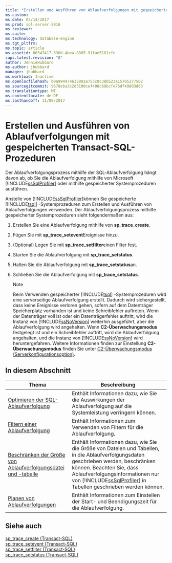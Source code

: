 ```yaml
---
title: "Erstellen und Ausführen von Ablaufverfolgungen mit gespeicherten Transact-SQL-Prozeduren | Microsoft-Dokumentation"
ms.custom: 
ms.date: 03/14/2017
ms.prod: sql-server-2016
ms.reviewer: 
ms.suite: 
ms.technology: database-engine
ms.tgt_pltfrm: 
ms.topic: article
ms.assetid: 80347417-338d-4bea-8885-91fae5181cfe
caps.latest.revision: "8"
author: JennieHubbard
ms.author: jhubbard
manager: jhubbard
ms.workload: Inactive
ms.openlocfilehash: b9a994474633801a755c0c38b523a15705177502
ms.sourcegitcommit: 9678eba3c2d3100cef408c69bcfe76df49803d63
ms.translationtype: MT
ms.contentlocale: de-DE
ms.lasthandoff: 11/09/2017
---
```

# <a name="create-and-run-traces-using-transact-sql-stored-procedures"></a>Erstellen und Ausführen von Ablaufverfolgungen mit gespeicherten Transact-SQL-Prozeduren
  Der Ablaufverfolgungsprozess mithilfe der SQL-Ablaufverfolgung hängt davon ab, ob Sie die Ablaufverfolgung mithilfe von Microsoft [!INCLUDE[ssSqlProfiler](../../includes/sssqlprofiler-md.md)] oder mithilfe gespeicherter Systemprozeduren ausführen.  
  
 Anstelle von [!INCLUDE[ssSqlProfiler](../../includes/sssqlprofiler-md.md)]können Sie gespeicherte [!INCLUDE[tsql](../../includes/tsql-md.md)] -Systemprozeduren zum Erstellen und Ausführen von Ablaufverfolgungen verwenden. Der Ablaufverfolgungsprozess mithilfe gespeicherter Systemprozeduren sieht folgendermaßen aus:  
  
1.  Erstellen Sie eine Ablaufverfolgung mithilfe von **sp_trace_create**.  
  
2.  Fügen Sie mit **sp_trace_setevent**Ereignisse hinzu.  
  
3.  (Optional) Legen Sie mit **sp_trace_setfilter**einen Filter fest.  
  
4.  Starten Sie die Ablaufverfolgung mit **sp_trace_setstatus**.  
  
5.  Halten Sie die Ablaufverfolgung mit **sp_trace_setstatus**an.  
  
6.  Schließen Sie die Ablaufverfolgung mit **sp_trace_setstatus**.  
  
    > [!NOTE]  
    >  Beim Verwenden gespeicherter [!INCLUDE[tsql](../../includes/tsql-md.md)] -Systemprozeduren wird eine serverseitige Ablaufverfolgung erstellt. Dadurch wird sichergestellt, dass keine Ereignisse verloren gehen, sofern auf dem Datenträger Speicherplatz vorhanden ist und keine Schreibfehler auftreten. Wenn der Datenträger voll ist oder ein Datenträgerfehler auftritt, wird die Instanz von [!INCLUDE[ssNoVersion](../../includes/ssnoversion-md.md)] weiterhin ausgeführt, aber die Ablaufverfolgung wird angehalten. Wenn **C2-Überwachungsmodus** festgelegt ist und ein Schreibfehler auftritt, wird die Ablaufverfolgung angehalten, und die Instanz von [!INCLUDE[ssNoVersion](../../includes/ssnoversion-md.md)] wird heruntergefahren. Weitere Informationen finden zur Einstellung **C2-Überwachungsmodus** finden Sie unter [C2-Überwachungsmodus (Serverkonfigurationsoption)](../../database-engine/configure-windows/c2-audit-mode-server-configuration-option.md).  
  
## <a name="in-this-section"></a>In diesem Abschnitt  
  
|Thema|Beschreibung|  
|-----------|-----------------|  
|[Optimieren der SQL-Ablaufverfolgung](../../relational-databases/sql-trace/optimize-sql-trace.md)|Enthält Informationen dazu, wie Sie die Auswirkungen der Ablaufverfolgung auf die Systemleistung verringern können.|  
|[Filtern einer Ablaufverfolgung](../../relational-databases/sql-trace/filter-a-trace.md)|Enthält Informationen zum Verwenden von Filtern für die Ablaufverfolgung.|  
|[Beschränken der Größe von Ablaufverfolgungsdatei und -tabelle](../../relational-databases/sql-trace/limit-trace-file-and-table-sizes.md)|Enthält Informationen dazu, wie Sie die Größe von Dateien und Tabellen, in die Ablaufverfolgungsdaten geschrieben werden, beschränken können. Beachten Sie, dass Ablaufverfolgungsinformationen nur von [!INCLUDE[ssSqlProfiler](../../includes/sssqlprofiler-md.md)] in Tabellen geschrieben werden können.|  
|[Planen von Ablaufverfolgungen](../../relational-databases/sql-trace/schedule-traces.md)|Enthält Informationen zum Einstellen der Start- und Beendigungszeit für die Ablaufverfolgung.|  
  
## <a name="see-also"></a>Siehe auch  
 [sp_trace_create &#40;Transact-SQL&#41;](../../relational-databases/system-stored-procedures/sp-trace-create-transact-sql.md)   
 [sp_trace_setevent &#40;Transact-SQL&#41;](../../relational-databases/system-stored-procedures/sp-trace-setevent-transact-sql.md)   
 [sp_trace_setfilter &#40;Transact-SQL&#41;](../../relational-databases/system-stored-procedures/sp-trace-setfilter-transact-sql.md)   
 [sp_trace_setstatus &#40;Transact-SQL&#41;](../../relational-databases/system-stored-procedures/sp-trace-setstatus-transact-sql.md)  
  
  
